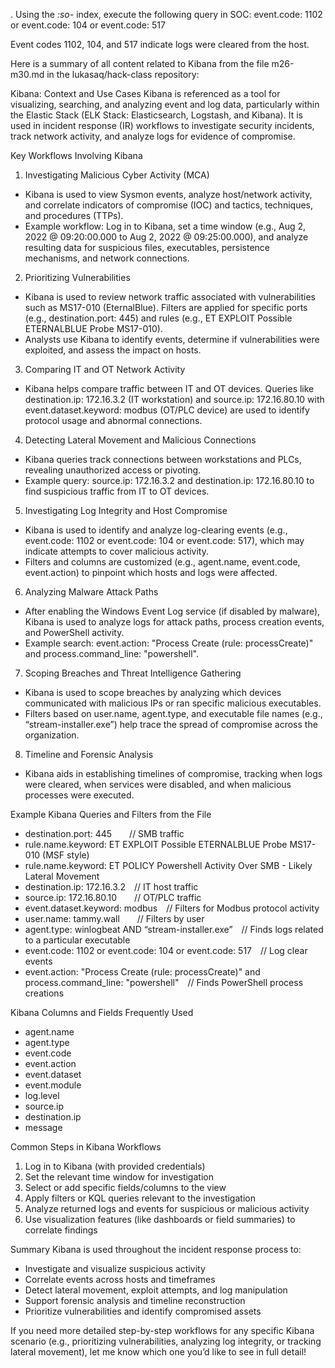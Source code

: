. Using the *:so-* index, execute the following query in SOC:
event.code: 1102 or event.code: 104 or event.code: 517 



Event codes 1102, 104, and 517 indicate logs were cleared from the host.


Here is a summary of all content related to Kibana from the file m26-m30.md in the lukasaq/hack-class repository:

Kibana: Context and Use Cases
Kibana is referenced as a tool for visualizing, searching, and analyzing event and log data, particularly within the Elastic Stack (ELK Stack: Elasticsearch, Logstash, and Kibana). It is used in incident response (IR) workflows to investigate security incidents, track network activity, and analyze logs for evidence of compromise.

Key Workflows Involving Kibana

1. Investigating Malicious Cyber Activity (MCA)
- Kibana is used to view Sysmon events, analyze host/network activity, and correlate indicators of compromise (IOC) and tactics, techniques, and procedures (TTPs).
- Example workflow: Log in to Kibana, set a time window (e.g., Aug 2, 2022 @ 09:20:00.000 to Aug 2, 2022 @ 09:25:00.000), and analyze resulting data for suspicious files, executables, persistence mechanisms, and network connections.

2. Prioritizing Vulnerabilities
- Kibana is used to review network traffic associated with vulnerabilities such as MS17-010 (EternalBlue). Filters are applied for specific ports (e.g., destination.port: 445) and rules (e.g., ET EXPLOIT Possible ETERNALBLUE Probe MS17-010).
- Analysts use Kibana to identify events, determine if vulnerabilities were exploited, and assess the impact on hosts.

3. Comparing IT and OT Network Activity
- Kibana helps compare traffic between IT and OT devices. Queries like destination.ip: 172.16.3.2 (IT workstation) and source.ip: 172.16.80.10 with event.dataset.keyword: modbus (OT/PLC device) are used to identify protocol usage and abnormal connections.

4. Detecting Lateral Movement and Malicious Connections
- Kibana queries track connections between workstations and PLCs, revealing unauthorized access or pivoting.
- Example query: source.ip: 172.16.3.2 and destination.ip: 172.16.80.10 to find suspicious traffic from IT to OT devices.

5. Investigating Log Integrity and Host Compromise
- Kibana is used to identify and analyze log-clearing events (e.g., event.code: 1102 or event.code: 104 or event.code: 517), which may indicate attempts to cover malicious activity.
- Filters and columns are customized (e.g., agent.name, event.code, event.action) to pinpoint which hosts and logs were affected.

6. Analyzing Malware Attack Paths
- After enabling the Windows Event Log service (if disabled by malware), Kibana is used to analyze logs for attack paths, process creation events, and PowerShell activity.
- Example search: event.action: "Process Create (rule: processCreate)" and process.command_line: "powershell".

7. Scoping Breaches and Threat Intelligence Gathering
- Kibana is used to scope breaches by analyzing which devices communicated with malicious IPs or ran specific malicious executables.
- Filters based on user.name, agent.type, and executable file names (e.g., “stream-installer.exe”) help trace the spread of compromise across the organization.

8. Timeline and Forensic Analysis
- Kibana aids in establishing timelines of compromise, tracking when logs were cleared, when services were disabled, and when malicious processes were executed.

Example Kibana Queries and Filters from the File
- destination.port: 445  // SMB traffic
- rule.name.keyword: ET EXPLOIT Possible ETERNALBLUE Probe MS17-010 (MSF style)
- rule.name.keyword: ET POLICY Powershell Activity Over SMB - Likely Lateral Movement
- destination.ip: 172.16.3.2 // IT host traffic
- source.ip: 172.16.80.10  // OT/PLC traffic
- event.dataset.keyword: modbus // Filters for Modbus protocol activity
- user.name: tammy.wall  // Filters by user
- agent.type: winlogbeat AND “stream-installer.exe” // Finds logs related to a particular executable
- event.code: 1102 or event.code: 104 or event.code: 517 // Log clear events
- event.action: "Process Create (rule: processCreate)" and process.command_line: "powershell" // Finds PowerShell process creations

Kibana Columns and Fields Frequently Used
- agent.name
- agent.type
- event.code
- event.action
- event.dataset
- event.module
- log.level
- source.ip
- destination.ip
- message

Common Steps in Kibana Workflows
1. Log in to Kibana (with provided credentials)
2. Set the relevant time window for investigation
3. Select or add specific fields/columns to the view
4. Apply filters or KQL queries relevant to the investigation
5. Analyze returned logs and events for suspicious or malicious activity
6. Use visualization features (like dashboards or field summaries) to correlate findings

Summary
Kibana is used throughout the incident response process to:
- Investigate and visualize suspicious activity
- Correlate events across hosts and timeframes
- Detect lateral movement, exploit attempts, and log manipulation
- Support forensic analysis and timeline reconstruction
- Prioritize vulnerabilities and identify compromised assets

If you need more detailed step-by-step workflows for any specific Kibana scenario (e.g., prioritizing vulnerabilities, analyzing log integrity, or tracking lateral movement), let me know which one you’d like to see in full detail!

